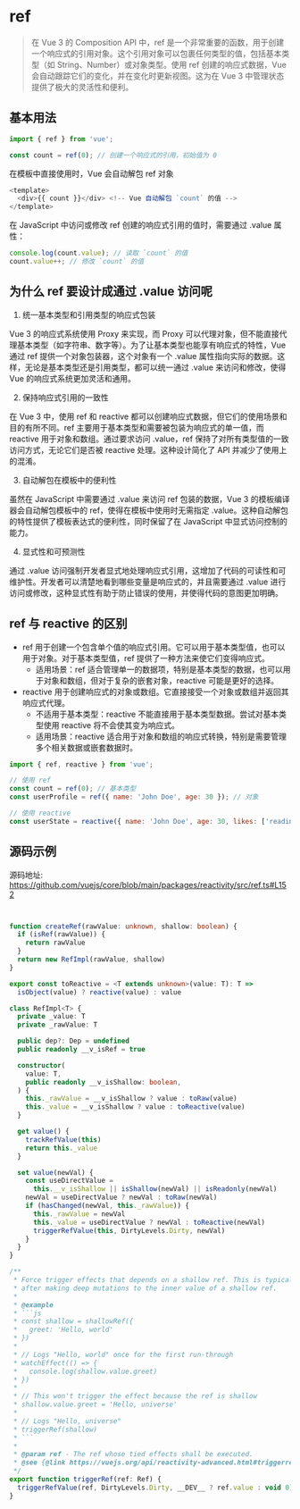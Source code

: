 # ref

> 在 Vue 3 的 Composition API 中，ref 是一个非常重要的函数，用于创建一个响应式的引用对象。这个引用对象可以包裹任何类型的值，包括基本类型（如 String、Number）或对象类型。使用 ref 创建的响应式数据，Vue 会自动跟踪它们的变化，并在变化时更新视图。这为在 Vue 3 中管理状态提供了极大的灵活性和便利。

## 基本用法

```js
import { ref } from 'vue';

const count = ref(0); // 创建一个响应式的引用，初始值为 0
```

在模板中直接使用时，Vue 会自动解包 ref 对象

```js
<template>
  <div>{{ count }}</div> <!-- Vue 自动解包 `count` 的值 -->
</template>
```

在 JavaScript 中访问或修改 ref 创建的响应式引用的值时，需要通过 .value 属性：

```js
console.log(count.value); // 读取 `count` 的值
count.value++; // 修改 `count` 的值
```


## 为什么 ref 要设计成通过 .value 访问呢

1. 统一基本类型和引用类型的响应式包装

Vue 3 的响应式系统使用 Proxy 来实现，而 Proxy 可以代理对象，但不能直接代理基本类型（如字符串、数字等）。为了让基本类型也能享有响应式的特性，Vue 通过 ref 提供一个对象包装器，这个对象有一个 .value 属性指向实际的数据。这样，无论是基本类型还是引用类型，都可以统一通过 .value 来访问和修改，使得 Vue 的响应式系统更加灵活和通用。

2. 保持响应式引用的一致性

在 Vue 3 中，使用 ref 和 reactive 都可以创建响应式数据，但它们的使用场景和目的有所不同。ref 主要用于基本类型和需要被包装为响应式的单一值，而 reactive 用于对象和数组。通过要求访问 .value，ref 保持了对所有类型值的一致访问方式，无论它们是否被 reactive 处理。这种设计简化了 API 并减少了使用上的混淆。

3. 自动解包在模板中的便利性

虽然在 JavaScript 中需要通过 .value 来访问 ref 包装的数据，Vue 3 的模板编译器会自动解包模板中的 ref，使得在模板中使用时无需指定 .value。这种自动解包的特性提供了模板表达式的便利性，同时保留了在 JavaScript 中显式访问控制的能力。

4. 显式性和可预测性

通过 .value 访问强制开发者显式地处理响应式引用，这增加了代码的可读性和可维护性。开发者可以清楚地看到哪些变量是响应式的，并且需要通过 .value 进行访问或修改，这种显式性有助于防止错误的使用，并使得代码的意图更加明确。

## ref 与 reactive 的区别

- ref 用于创建一个包含单个值的响应式引用。它可以用于基本类型值，也可以用于对象。对于基本类型值，ref 提供了一种方法来使它们变得响应式。
  - 适用场景：ref 适合管理单一的数据项，特别是基本类型的数据，也可以用于对象和数组，但对于复杂的嵌套对象，reactive 可能是更好的选择。
- reactive 用于创建响应式的对象或数组。它直接接受一个对象或数组并返回其响应式代理。
  - 不适用于基本类型：reactive 不能直接用于基本类型数据。尝试对基本类型使用 reactive 将不会使其变为响应式。
  - 适用场景：reactive 适合用于对象和数组的响应式转换，特别是需要管理多个相关数据或嵌套数据时。


```js
import { ref, reactive } from 'vue';

// 使用 ref
const count = ref(0); // 基本类型
const userProfile = ref({ name: 'John Doe', age: 30 }); // 对象

// 使用 reactive
const userState = reactive({ name: 'John Doe', age: 30, likes: ['reading', 'hiking'] }); // 对象

```

## 源码示例

源码地址: https://github.com/vuejs/core/blob/main/packages/reactivity/src/ref.ts#L152

```ts


function createRef(rawValue: unknown, shallow: boolean) {
  if (isRef(rawValue)) {
    return rawValue
  }
  return new RefImpl(rawValue, shallow)
}

export const toReactive = <T extends unknown>(value: T): T =>
  isObject(value) ? reactive(value) : value

class RefImpl<T> {
  private _value: T
  private _rawValue: T

  public dep?: Dep = undefined
  public readonly __v_isRef = true

  constructor(
    value: T,
    public readonly __v_isShallow: boolean,
  ) {
    this._rawValue = __v_isShallow ? value : toRaw(value)
    this._value = __v_isShallow ? value : toReactive(value)
  }

  get value() {
    trackRefValue(this)
    return this._value
  }

  set value(newVal) {
    const useDirectValue =
      this.__v_isShallow || isShallow(newVal) || isReadonly(newVal)
    newVal = useDirectValue ? newVal : toRaw(newVal)
    if (hasChanged(newVal, this._rawValue)) {
      this._rawValue = newVal
      this._value = useDirectValue ? newVal : toReactive(newVal)
      triggerRefValue(this, DirtyLevels.Dirty, newVal)
    }
  }
}

/**
 * Force trigger effects that depends on a shallow ref. This is typically used
 * after making deep mutations to the inner value of a shallow ref.
 *
 * @example
 * ```js
 * const shallow = shallowRef({
 *   greet: 'Hello, world'
 * })
 *
 * // Logs "Hello, world" once for the first run-through
 * watchEffect(() => {
 *   console.log(shallow.value.greet)
 * })
 *
 * // This won't trigger the effect because the ref is shallow
 * shallow.value.greet = 'Hello, universe'
 *
 * // Logs "Hello, universe"
 * triggerRef(shallow)
 * ```
 *
 * @param ref - The ref whose tied effects shall be executed.
 * @see {@link https://vuejs.org/api/reactivity-advanced.html#triggerref}
 */
export function triggerRef(ref: Ref) {
  triggerRefValue(ref, DirtyLevels.Dirty, __DEV__ ? ref.value : void 0)
}
```